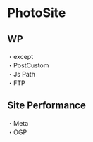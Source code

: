 # PhotoSite  

## WP  
・except                                                                                       　　                                                          
・PostCustom  
・Js Path  
・FTP

## Site Performance
・Meta  
・OGP
